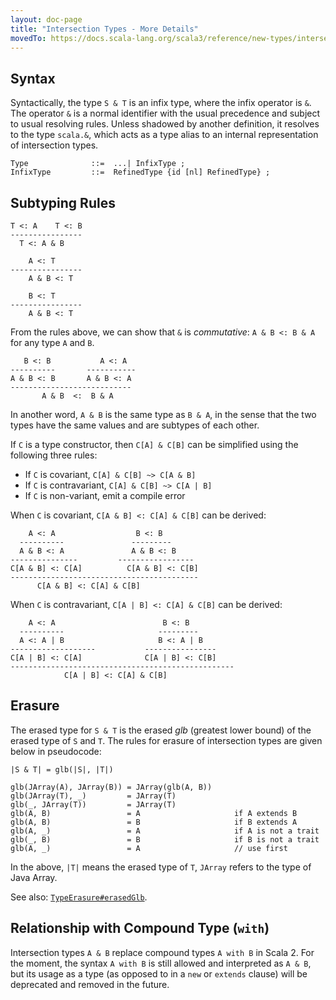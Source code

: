```yaml
---
layout: doc-page
title: "Intersection Types - More Details"
movedTo: https://docs.scala-lang.org/scala3/reference/new-types/intersection-types-spec.html
---
```


## Syntax

Syntactically, the type `S & T` is an infix type, where the infix operator is `&`.
The operator `&` is a normal identifier
with the usual precedence and subject to usual resolving rules.
Unless shadowed by another definition, it resolves to the type `scala.&`,
which acts as a type alias to an internal representation of intersection types.

```ebnf
Type              ::=  ...| InfixType ;
InfixType         ::=  RefinedType {id [nl] RefinedType} ;
```

## Subtyping Rules

```
T <: A    T <: B
----------------
  T <: A & B

    A <: T
----------------
    A & B <: T

    B <: T
----------------
    A & B <: T
```

From the rules above, we can show that `&` is _commutative_: `A & B <: B & A` for any type `A` and `B`.

```
   B <: B           A <: A
----------       -----------
A & B <: B       A & B <: A
---------------------------
       A & B  <:  B & A
```

In another word, `A & B` is the same type as `B & A`, in the sense that the two types
have the same values and are subtypes of each other.

If `C` is a type constructor, then `C[A] & C[B]` can be simplified using the following three rules:

- If `C` is covariant, `C[A] & C[B] ~> C[A & B]`
- If `C` is contravariant, `C[A] & C[B] ~> C[A | B]`
- If `C` is non-variant, emit a compile error

When `C` is covariant, `C[A & B] <: C[A] & C[B]` can be derived:

```
    A <: A                  B <: B
  ----------               ---------
  A & B <: A               A & B <: B
---------------         -----------------
C[A & B] <: C[A]          C[A & B] <: C[B]
------------------------------------------
      C[A & B] <: C[A] & C[B]
```

When `C` is contravariant, `C[A | B] <: C[A] & C[B]` can be derived:

```
    A <: A                        B <: B
  ----------                     ---------
  A <: A | B                     B <: A | B
-------------------           ----------------
C[A | B] <: C[A]              C[A | B] <: C[B]
--------------------------------------------------
            C[A | B] <: C[A] & C[B]
```

## Erasure

The erased type for `S & T` is the erased _glb_ (greatest lower bound) of the
erased type of `S` and `T`. The rules for erasure of intersection types are given
below in pseudocode:

```
|S & T| = glb(|S|, |T|)

glb(JArray(A), JArray(B)) = JArray(glb(A, B))
glb(JArray(T), _)         = JArray(T)
glb(_, JArray(T))         = JArray(T)
glb(A, B)                 = A                     if A extends B
glb(A, B)                 = B                     if B extends A
glb(A, _)                 = A                     if A is not a trait
glb(_, B)                 = B                     if B is not a trait
glb(A, _)                 = A                     // use first
```

In the above, `|T|` means the erased type of `T`, `JArray` refers to
the type of Java Array.

See also: [`TypeErasure#erasedGlb`](https://github.com/lampepfl/dotty/blob/main/compiler/src/dotty/tools/dotc/core/TypeErasure.scala#L289).

## Relationship with Compound Type (`with`)

Intersection types `A & B` replace compound types `A with B` in Scala 2. For the
moment, the syntax `A with B` is still allowed and interpreted as `A & B`, but
its usage as a type (as opposed to in a `new` or `extends` clause) will be
deprecated and removed in the future.
